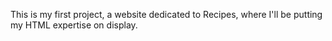 This is my first project, a website dedicated to Recipes, where I'll be putting my HTML expertise on display.
